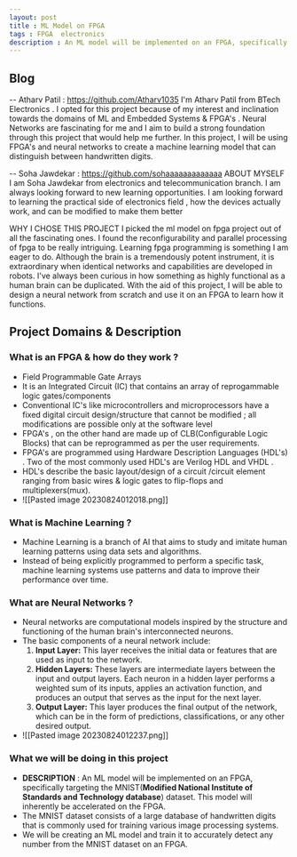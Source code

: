 ```yaml
---
layout: post
title : ML Model on FPGA
tags : FPGA  electronics
description : An ML model will be implemented on an FPGA, specifically targeting the MNIST dataset. This model will inherently be accelerated on the FPGA.
---
```

## Blog

 -- Atharv Patil :  https://github.com/Atharv1035 
  I'm Atharv Patil from BTech Electronics . I opted for this project because of my interest and inclination towards the domains of ML and Embedded Systems & FPGA's . Neural Networks are fascinating for me and I aim to build a strong foundation through this project that would help me further.
  In this project, I will be using FPGA's and neural networks to create a machine learning model that can distinguish between handwritten digits.
  
 -- Soha Jawdekar : https://github.com/sohaaaaaaaaaaaaa
 ABOUT MYSELF
	 I am Soha Jawdekar from electronics and telecommunication branch. I am always looking forward to new learning opportunities. I am looking forward to learning the practical side of electronics field , how the devices actually work, and can be modified to make them better
	 
WHY I CHOSE THIS PROJECT
I picked the ml model on fpga project out of all the fascinating ones. I found the reconfigurability and parallel processing of fpga to be really intriguing. Learning fpga programming is something I am eager to do. Although the brain is a tremendously potent instrument, it is extraordinary when identical networks and capabilities are developed in robots. I've always been curious in how something as highly functional as a human brain can be duplicated. With the aid of this project, I will be able to design a neural network from scratch and use it on an FPGA to learn how it functions.

## Project Domains & Description
### What is an FPGA & how do they work ?
-  Field Programmable Gate Arrays
-  It is an Integrated Circuit (IC)  that contains an array of reprogammable logic gates/components
-  Conventional IC's like microcontrollers and microprocessors have a fixed digital circuit design/structure that cannot be modified ; all modifications are possible only at the software level
- FPGA's , on the other hand are made up of CLB(Configurable Logic Blocks) that can be reprogrammed as per the user requirements.
- FPGA's are programmed using Hardware Description Languages (HDL's) . Two of the most commonly used HDL's are Verilog HDL and VHDL .
-  HDL's describe the basic layout/design of a circuit /circuit element ranging from basic wires & logic gates to flip-flops and multiplexers(mux).
- ![[Pasted image 20230824012018.png]]

### What is Machine Learning ?
- Machine Learning is a branch of AI that aims to study and imitate human learning patterns using data sets and algorithms.
- Instead of being explicitly programmed to perform a specific task, machine learning systems use patterns and data to improve their performance over time.

### What are Neural Networks ?
- Neural networks are computational models inspired by the structure and functioning of the human brain's interconnected neurons.
- The basic components of a neural network include:
	1. **Input Layer:** This layer receives the initial data or features that are used as input to the network.    
	2. **Hidden Layers:** These layers are intermediate layers between the input and output layers. Each neuron in a hidden layer performs a weighted sum of its inputs, applies an activation function, and produces an output that serves as the input for the next layer.
	3. **Output Layer:** This layer produces the final output of the network, which can be in the form of predictions, classifications, or any other desired output.
- ![[Pasted image 20230824012237.png]]



### What we will be doing in this project
- __DESCRIPTION__ :  An ML model will be implemented on an FPGA, specifically targeting the MNIST(**Modified National Institute of Standards and Technology database**) dataset. This model will inherently be accelerated on the FPGA.
- The MNIST dataset consists of a large database of handwritten digits that is commonly used for training various image processing systems.
- We will be creating an ML model and train it to accurately detect any number from the MNIST dataset on an FPGA.



